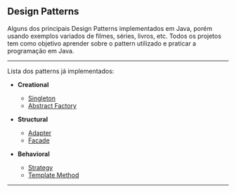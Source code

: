 ## Design Patterns

Alguns dos principais Design Patterns implementados em Java, porém usando exemplos variados de filmes, séries, livros, etc. 
Todos os projetos tem como objetivo aprender sobre o pattern utilizado e praticar a programação em Java.

---

Lista dos patterns já implementados: 

- **Creational** 
    - [Singleton](https://github.com/gabriel-piva/design-patterns/tree/main/singleton)
    - [Abstract Factory](https://github.com/gabriel-piva/design-patterns/tree/main/abstract-factory)

- **Structural** 
    - [Adapter](https://github.com/gabriel-piva/design-patterns/tree/main/adapter)
    - [Facade](https://github.com/gabriel-piva/design-patterns/tree/main/facade)

- **Behavioral** 
    - [Strategy](https://github.com/gabriel-piva/design-patterns/tree/main/strategy)
    - [Template Method](https://github.com/gabriel-piva/design-patterns/tree/main/template-method)
---
